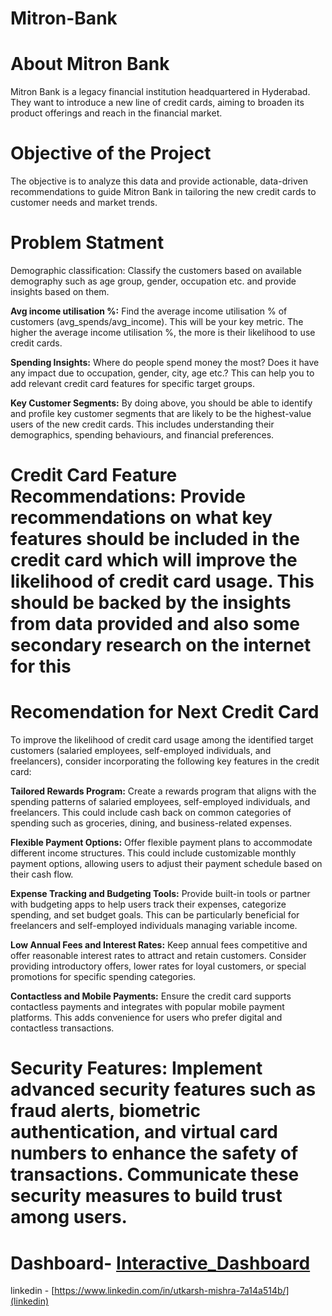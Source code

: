 # Mitron-Bank
# About Mitron Bank


Mitron Bank is a legacy financial institution headquartered in Hyderabad. They want to introduce a new line of credit cards, aiming to broaden its product offerings and reach in the financial market.

# Objective of the Project

The objective is to analyze this data and provide actionable, data-driven recommendations to guide Mitron Bank in tailoring the new credit cards to customer needs and market trends.
# Problem Statment
Demographic classification: Classify the customers based on available demography such as age group, gender, occupation etc. and provide insights based on them.

**Avg income utilisation %:** Find the average income utilisation % of customers (avg_spends/avg_income). This will be your key metric. The higher the average income utilisation %, the more is their likelihood to use credit cards.

**Spending Insights:** Where do people spend money the most? Does it have any impact due to occupation, gender, city, age etc.? This can help you to add relevant credit card features for specific target groups.

**Key Customer Segments:** By doing above, you should be able to identify and profile key customer segments that are likely to be the highest-value users of the new credit cards. This includes understanding their demographics, spending behaviours, and financial preferences.

# Credit Card Feature Recommendations: Provide recommendations on what key features should be included in the credit card which will improve the likelihood of credit card usage. This should be backed by the insights from data provided and also some secondary research on the internet for this
# Recomendation for Next Credit Card


To improve the likelihood of credit card usage among the identified target customers (salaried employees, self-employed individuals, and freelancers), consider incorporating the following key features in the credit card:

**Tailored Rewards Program:**
Create a rewards program that aligns with the spending patterns of salaried employees, self-employed individuals, and freelancers. This could include cash back on common categories of spending such as groceries, dining, and business-related expenses.

**Flexible Payment Options:**
Offer flexible payment plans to accommodate different income structures. This could include customizable monthly payment options, allowing users to adjust their payment schedule based on their cash flow.

**Expense Tracking and Budgeting Tools:**
Provide built-in tools or partner with budgeting apps to help users track their expenses, categorize spending, and set budget goals. This can be particularly beneficial for freelancers and self-employed individuals managing variable income.

**Low Annual Fees and Interest Rates:**
Keep annual fees competitive and offer reasonable interest rates to attract and retain customers. Consider providing introductory offers, lower rates for loyal customers, or special promotions for specific spending categories.

**Contactless and Mobile Payments:**
Ensure the credit card supports contactless payments and integrates with popular mobile payment platforms. This adds convenience for users who prefer digital and contactless transactions.

**Security Features:**
Implement advanced security features such as fraud alerts, biometric authentication, and virtual card numbers to enhance the safety of transactions. Communicate these security measures to build trust among users.
======================
Dashboard-
[Interactive_Dashboard](https://app.fabric.microsoft.com/view?r=eyJrIjoiODVmOGU4NDctNzAwYi00MGI1LWJmMTYtMjFhOGE0ZjdkNDE5IiwidCI6IjM3ZGUyYjc3LTE5MzktNGE0My05ZWMzLWU0ZDk4NGExNTA2NCJ9)
======================
linkedin - [https://www.linkedin.com/in/utkarsh-mishra-7a14a514b/](linkedin)


